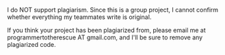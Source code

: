 I do NOT support plagiarism. Since this is a group project, I cannot confirm whether everything my teammates write is original.

If you think your project has been plagiarized from, please email me at programmertotherescue AT gmail.com, and I'll be sure to remove any plagiarized code.
